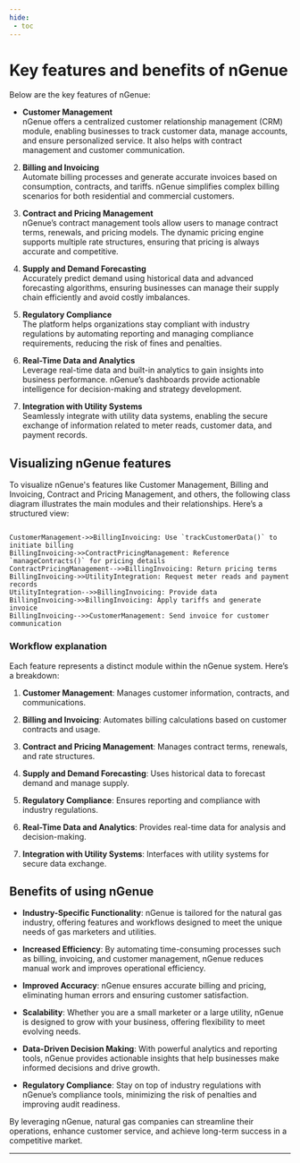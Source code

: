 ```yaml
---
hide:
 - toc
---
```


# Key features and benefits of nGenue

Below are the key features of nGenue:

- **Customer Management**  
   nGenue offers a centralized customer relationship management (CRM) module, enabling businesses to track customer data, manage accounts, and ensure personalized service. It also helps with contract management and customer communication.

2. **Billing and Invoicing**  
   Automate billing processes and generate accurate invoices based on consumption, contracts, and tariffs. nGenue simplifies complex billing scenarios for both residential and commercial customers.

3. **Contract and Pricing Management**  
   nGenue’s contract management tools allow users to manage contract terms, renewals, and pricing models. The dynamic pricing engine supports multiple rate structures, ensuring that pricing is always accurate and competitive.

4. **Supply and Demand Forecasting**  
   Accurately predict demand using historical data and advanced forecasting algorithms, ensuring businesses can manage their supply chain efficiently and avoid costly imbalances.

5. **Regulatory Compliance**  
   The platform helps organizations stay compliant with industry regulations by automating reporting and managing compliance requirements, reducing the risk of fines and penalties.

6. **Real-Time Data and Analytics**  
   Leverage real-time data and built-in analytics to gain insights into business performance. nGenue’s dashboards provide actionable intelligence for decision-making and strategy development.

7. **Integration with Utility Systems**  
   Seamlessly integrate with utility data systems, enabling the secure exchange of information related to meter reads, customer data, and payment records.

## Visualizing nGenue features

To visualize nGenue's features like Customer Management, Billing and Invoicing, Contract and Pricing Management, and others, the following class diagram illustrates the main modules and their relationships. Here’s a structured view: 

```puml

CustomerManagement->>BillingInvoicing: Use `trackCustomerData()` to initiate billing
BillingInvoicing->>ContractPricingManagement: Reference `manageContracts()` for pricing details
ContractPricingManagement-->>BillingInvoicing: Return pricing terms
BillingInvoicing->>UtilityIntegration: Request meter reads and payment records
UtilityIntegration-->>BillingInvoicing: Provide data
BillingInvoicing->>BillingInvoicing: Apply tariffs and generate invoice
BillingInvoicing-->>CustomerManagement: Send invoice for customer communication
```

### Workflow explanation

Each feature represents a distinct module within the nGenue system. Here’s a breakdown:

1. **Customer Management**: Manages customer information, contracts, and communications.

2. **Billing and Invoicing**: Automates billing calculations based on customer contracts and usage.
3. **Contract and Pricing Management**: Manages contract terms, renewals, and rate structures.
4. **Supply and Demand Forecasting**: Uses historical data to forecast demand and manage supply.
5. **Regulatory Compliance**: Ensures reporting and compliance with industry regulations.
6. **Real-Time Data and Analytics**: Provides real-time data for analysis and decision-making.
7. **Integration with Utility Systems**: Interfaces with utility systems for secure data exchange.

## Benefits of using nGenue

- **Industry-Specific Functionality**: nGenue is tailored for the natural gas industry, offering features and workflows designed to meet the unique needs of gas marketers and utilities.
  
- **Increased Efficiency**: By automating time-consuming processes such as billing, invoicing, and customer management, nGenue reduces manual work and improves operational efficiency.
  
- **Improved Accuracy**: nGenue ensures accurate billing and pricing, eliminating human errors and ensuring customer satisfaction.
  
- **Scalability**: Whether you are a small marketer or a large utility, nGenue is designed to grow with your business, offering flexibility to meet evolving needs.

- **Data-Driven Decision Making**: With powerful analytics and reporting tools, nGenue provides actionable insights that help businesses make informed decisions and drive growth.

- **Regulatory Compliance**: Stay on top of industry regulations with nGenue’s compliance tools, minimizing the risk of penalties and improving audit readiness.

By leveraging nGenue, natural gas companies can streamline their operations, enhance customer service, and achieve long-term success in a competitive market.

---